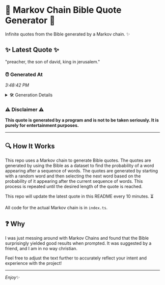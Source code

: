# 📖 Markov Chain Bible Quote Generator 📖

Infinite quotes from the Bible generated by a Markov chain. ✨

## ✨ Latest Quote ✨
"preacher, the son of david, king in jerusalem."

### ⏰ Generated At
*3:48:42 PM*

<details>
    <summary>🛠️ Generation Details</summary>
    <p>
        <strong>🌱 Seed:</strong> preacher,<br>
        <strong>🔄 Iterations:</strong> 7<br>
        <strong>📜 Context History:</strong><br>[ preacher, ]: the<br>[ preacher,, the ]: son<br>[ preacher,, the, son ]: of<br>[ preacher,, the, son, of ]: david,<br>[ preacher,, the, son, of, david, ]: king<br>[ preacher,, the, son, of, david,, king ]: in<br>[ the, son, of, david,, king, in ]: jerusalem.<br>
    </p>
</details>

### ⚠️ Disclaimer ⚠️
**This quote is generated by a program and is not to be taken seriously. It is purely for entertainment purposes.**

---

## 🔍 How It Works

This repo uses a Markov chain to generate Bible quotes. The quotes are generated by using the Bible as a dataset to find the probability of a word appearing after a sequence of words. The quotes are generated by starting with a random word and then selecting the next word based on the probability of it appearing after the current sequence of words. This process is repeated until the desired length of the quote is reached.

This repo will update the latest quote in this README every 10 minutes. ⏳

All code for the actual Markov chain is in `index.ts`.

## ❓ Why

I was just messing around with Markov Chains and found that the Bible surprisingly yielded good results when prompted. 
It was suggested by a friend, and I am in no way christian.

Feel free to adjust the text further to accurately reflect your intent and experience with the project!

---

*Enjoy*✨
